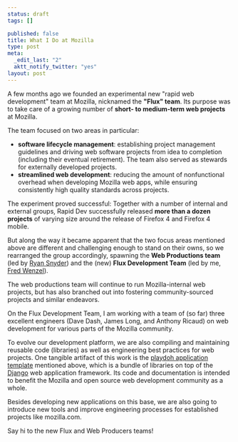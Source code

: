 ```yaml
--- 
status: draft
tags: []

published: false
title: What I Do at Mozilla
type: post
meta: 
  _edit_last: "2"
  aktt_notify_twitter: "yes"
layout: post
---
```

A few months ago we founded an experimental new "rapid web development" team at Mozilla, nicknamed the <strong>"Flux" team</strong>. Its purpose was to take care of a growing number of <strong>short- to medium-term web projects</strong> at Mozilla.

The team focused on two areas in particular:

<ul>
	<li><strong>software lifecycle management</strong>: establishing project management guidelines and driving web software projects from idea to completion (including their eventual retirement). The team also served as stewards for externally developed projects.</li>
	<li><strong>streamlined web development</strong>: reducing the amount of nonfunctional overhead when developing Mozilla web apps, while ensuring consistently high quality standards across projects.</li>
</ul>

The experiment proved successful: Together with a number of internal and external groups, Rapid Dev successfully released <strong>more than a dozen projects</strong> of varying size around the release of Firefox 4 and Firefox 4 mobile.

But along the way it became apparent that the two focus areas mentioned above are different and challenging enough to stand on their owns, so we rearranged the group accordingly, spawning the <strong>Web Productions team</strong> (led by <a href="http://ryansnyder.me/post/4553850749/what-im-doing-at-mozilla">Ryan Snyder</a>) and the (new) <strong>Flux Development Team</strong> (led by me, <a href="http://fredericiana.com">Fred Wenzel</a>).

The web productions team will continue to run Mozilla-internal web projects, but has also branched out into fostering community-sourced projects and similar endeavors.

On the Flux Development Team, I am working with a team of (so far) three excellent engineers (Dave Dash, James Long, and Anthony Ricaud) on web development for various parts of the Mozilla community.

To evolve our development platform, we are also compiling and maintaining reusable code (libraries) as well as engineering best practices for web projects. One tangible artifact of this work is the <a href="https://github.com/mozilla/playdoh">playdoh application template</a> mentioned above, which is a bundle of libraries on top of the <a href="http://www.djangoproject.com/">Django</a> web application framework. Its code and documentation is intended to benefit the Mozilla and open source web development community as a whole.

Besides developing new applications on this base, we are also going to introduce new tools and improve engineering processes for established projects like mozilla.com.

Say hi to the new Flux and Web Producers teams!
